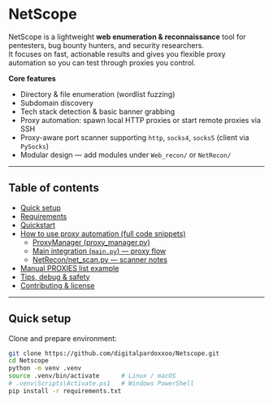 # NetScope

NetScope is a lightweight **web enumeration & reconnaissance** tool for pentesters, bug bounty hunters, and security researchers.  
It focuses on fast, actionable results and gives you flexible proxy automation so you can test through proxies you control.

**Core features**
- Directory & file enumeration (wordlist fuzzing)  
- Subdomain discovery  
- Tech stack detection & basic banner grabbing  
- Proxy automation: spawn local HTTP proxies or start remote proxies via SSH  
- Proxy-aware port scanner supporting `http`, `socks4`, `socks5` (client via `PySocks`)  
- Modular design — add modules under `Web_recon/` or `NetRecon/`

---

## Table of contents
- [Quick setup](#quick-setup)
- [Requirements](#requirements)
- [Quickstart](#quickstart)
- [How to use proxy automation (full code snippets)](#how-to-use-proxy-automation-full-code-snippets)
  - [ProxyManager (proxy_manager.py)](#proxymanager-proxy_managerpy)
  - [Main integration (`main.py`) — proxy flow](#main-integration-mainpy---proxy-flow)
  - [NetRecon/net_scan.py — scanner notes](#netreconnet_scanpy---scanner-notes)
- [Manual PROXIES list example](#manual-proxies-list-example)
- [Tips, debug & safety](#tips-debug--safety)
- [Contributing & license](#contributing--license)

---

## Quick setup

Clone and prepare environment:

```bash
git clone https://github.com/digitalpardoxxoo/Netscope.git
cd Netscope
python -m venv .venv
source .venv/bin/activate      # Linux / macOS
# .venv\Scripts\Activate.ps1   # Windows PowerShell
pip install -r requirements.txt
